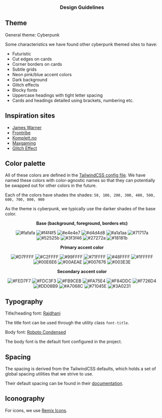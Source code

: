 <h3 align="center">Design Guidelines</h3>

## Theme

General theme: Cyberpunk

Some characteristics we have found other cyberpunk themed sites to have: 

- Futuristic
- Cut edges on cards
- Corner borders on cards
- Subtle grids
- Neon pink/blue accent colors
- Dark background
- Glitch effects
- Blocky fonts
- Uppercase headings with tight letter spacing
- Cards and headings detailed using brackets, numbering etc.


## Inspiration sites

- [James Warner](https://jmswrnr.com/)
- [Frontribe](https://www.behance.net/gallery/157115257/Frontribe?tracking_source=search_projects%7Ccyberpunk+website+designhttps://www.behance.net/gallery/157115257/Frontribe?tracking_source=search_projects%7Ccyberpunk+website+design)
- [Komplett.no](https://komplett.no/)
- [Maxgaming](https://maxgaming.no/)
- [Glitch Effect](https://codepen.io/mattgrosswork/pen/VwprebG)


## Color palette

All of these colors are defined in the [TailwindCSS config file](../apps/storefront/tailwind.config.cjs). 
We have named these colors with color-agnostic names so that they can potentially be swapped out for other colors in the future. 

Each of the colors have shades the shades: `50, 100, 200, 300, 400, 500, 600, 700, 800, 900`

As the theme is cyberpunk, we typically use the darker shades of the base color.

<p align="center"><strong>Base (background, foreground, borders etc)</strong></p>

<div align="center">

![#fafafa](https://placehold.co/64x64/fafafa/fafafa.png)
![#f4f4f5](https://placehold.co/64x64/f4f4f5/f4f4f5.png)
![#e4e4e7](https://placehold.co/64x64/e4e4e7/e4e4e7.png)
![#d4d4d8](https://placehold.co/64x64/d4d4d8/d4d4d8.png)
![#a1a1aa](https://placehold.co/64x64/a1a1aa/a1a1aa.png)
![#71717a](https://placehold.co/64x64/71717a/71717a.png)
![#52525b](https://placehold.co/64x64/52525b/52525b.png)
![#3f3f46](https://placehold.co/64x64/3f3f46/3f3f46.png)
![#27272a](https://placehold.co/64x64/27272a/27272a.png)
![#18181b](https://placehold.co/64x64/18181b/18181b.png)

</div>

<p align="center"><strong>Primary accent color</strong></p>

<div align="center">

![#D7FFFF](https://placehold.co/64x64/D7FFFF/D7FFFF.png)
![#C2FFFF](https://placehold.co/64x64/C2FFFF/C2FFFF.png)
![#99FFFF](https://placehold.co/64x64/99FFFF/99FFFF.png)
![#71FFFF](https://placehold.co/64x64/71FFFF/71FFFF.png)
![#48FFFF](https://placehold.co/64x64/48FFFF/48FFFF.png)
![#1FFFFF](https://placehold.co/64x64/1FFFFF/1FFFFF.png)
![#00E6E6](https://placehold.co/64x64/00E6E6/00E6E6.png)
![#00AEAE](https://placehold.co/64x64/00AEAE/00AEAE.png)
![#007676](https://placehold.co/64x64/007676/007676.png)
![#003E3E](https://placehold.co/64x64/003E3E/003E3E.png)

</div>

<p align="center"><strong>Secondary accent color</strong></p>

<div align="center">

![#FED7F7](https://placehold.co/64x64/FED7F7/FED7F7.png)
![#FDC3F3](https://placehold.co/64x64/FDC3F3/FDC3F3.png)
![#FB9CEB](https://placehold.co/64x64/FB9CEB/FB9CEB.png)
![#FA75E4](https://placehold.co/64x64/FA75E4/FA75E4.png)
![#F84DDC](https://placehold.co/64x64/F84DDC/F84DDC.png)
![#F726D4](https://placehold.co/64x64/F726D4/F726D4.png)
![#DD08B9](https://placehold.co/64x64/DD08B9/DD08B9.png)
![#A7068C](https://placehold.co/64x64/A7068C/A7068C.png)
![#71045E](https://placehold.co/64x64/71045E/71045E.png)
![#3A0231](https://placehold.co/64x64/3A0231/3A0231.png)

</div>


## Typography

Title/heading font: [Rajdhani](https://fonts.google.com/specimen/Rajdhani)

The title font can be used through the utility class `font-title`.


Body font: [Roboto Condensed](https://fonts.google.com/specimen/Roboto+Condensed)

The body font is the default font configured in the project.


## Spacing

The spacing is derived from the TailwindCSS defaults, which holds a set of global spacing utilities that we strive to use. 

Their default spacing can be found in their [documentation](https://tailwindcss.com/docs/customizing-spacing#default-spacing-scale).


## Iconography

For icons, we use [Remix Icons](https://github.com/Remix-Design/RemixIcon).
